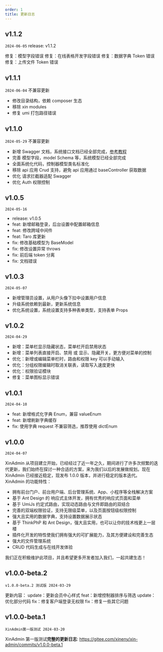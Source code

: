 ```yaml
---
order: 1
title: 更新日志
---
```


## v1.1.2

`2024-06-05`
release: v1.1.2

修复：模型字段错误
修复：在线表格开发字段错误
修复：数据字典 Token 错误
修复：上传文件 Token 错误

## v1.1.1

`2024-06-04`
不兼容更新

- 修改目录结构，依赖 composer 生态
- 移除 xin modules
- 修复 umi 打包路径错误

## v1.1.0

`2024-05-29`
不兼容更新

- 新增 Swagger 文档，系统接口文档已经全部完成，[参考教程](/doc/base-docs)
- 完善 模型字段，model Schema 等，系统模型已经全部完成
- 全面系统化代码，控制器模型类名标准化
- 移除 api 应用 Crud 支持，避免 api 应用通过 baseController 获取数据
- 优化 请求拦截器适配 Swagger
- 优化 Auth 权限控制

## v1.0.5

`2024-05-16`

- release: v1.0.5
- feat: 新增邮箱登录，后台设置中配置邮箱信息
- feat: 修改跨域中间件
- feat: Taro 库更新
- fix: 修改基础模型为 BaseModel
- fix: 修改设置异常 throws
- fix: 前后端 token 分离
- fix: 文档错误

## v1.0.3

`2024-05-07`

- 新增管理员设置，从用户头像下拉中设置用户信息
- 升级系统依赖到最新，更新系统信息
- 优化系统设置，系统设置支持多种表单类型，支持表单 Props

## v1.0.2

`2024-04-29`

- 新增：菜单栏显示隐藏状态，菜单栏开启禁用状态
- 新增：菜单列表直接开启、禁用 或 显示、隐藏开关，更方便对菜单的控制
- 优化：新增或编辑菜单栏时，路由和权限 key 可以手动输入
- 优化：分组权限编辑时取消关联表，读取写入速度更快
- 优化：权限验证模块
- 修复：菜单图标显示错误

## v1.0.1

`2024-04-10`

- feat: 新增格式化字典 Enum，兼容 valueEnum
- feat: 新增刷新字典缓存
- fix: 使用字典 request 不兼容筛选，推荐使用 dictEnum

## v1.0.0

`2024-04-07`

XinAdmin 从项目建立开始，已经经过了近一年之久，期间进行了许多次频繁的迭代更新，我们始终在探讨一种合适的方案，来为我们以后的发展做规划。现在 XinAdmin 已经接近稳定，现发布 1.0.0 版本，并进行稳定的版本迭代。
XinAdmin 的功能特性：

- 拥有前台门户、前台用户端、后台管理系统、App、小程序等全栈解决方案
- 基于 Ant Design 的 响应式主体开发，拥有优秀的响应式页面和菜单
- 基于 UmiJs 约定式路由，实现动态路由与文件即路由的双结合
- 完善的双端权限验证，支持无限级菜单，以及页面按钮级权限控制
- 强大且实用的数据字典，支持设置数据展示状态
- 基于 ThinkPhP 和 Ant Design，强大且实用，也可以让你的技术栈更上一层楼
- 插件化开发的特性使我们拥有强大的可扩展能力，及其方便建设和完善生态
- 强大的文件管理系统
- CRUD 代码生成与在线开发体验

我们正在积极维护此项目，并且希望更多开发者加入我们，一起共建生态！

## v1.0.0-beta.2

`v1.0.0-beta.2 测试版 2024-03-29`

更新内容：
update：更新会员中心样式
feat：新增控制器排序与筛选
update：优化部分代码
fix：修复客户端登录无权限
fix：修复一些其它问题

## v1.0.0-beta.1

`XinAdmin第一版测试 2024-03-20`

XinAdmin 第一版测试**完整的更新日志**: https://gitee.com/xineny/xin-admin/commits/v1.0.0-beta.1
